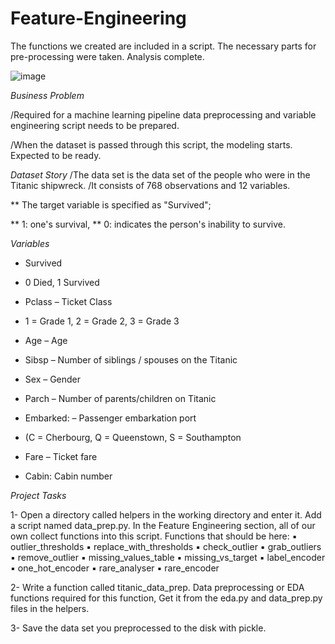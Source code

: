 # Feature-Engineering
The functions we created are included in a script. The necessary parts for pre-processing were taken. Analysis complete.

![image](https://user-images.githubusercontent.com/63192605/136262704-a9a500e0-582b-4bde-b0c0-2e5da3db985a.png)

*Business Problem*

/Required for a machine learning pipeline data preprocessing and variable engineering script needs to be prepared.

/When the dataset is passed through this script, the modeling starts. Expected to be ready.

*Dataset Story*
/The data set is the data set of the people who were in the Titanic shipwreck.
/It consists of 768 observations and 12 variables.

** The target variable is specified as "Survived";

** 1: one's survival,
** 0: indicates the person's inability to survive.

*Variables*

* Survived
* 0 Died, 1 Survived

* Pclass – Ticket Class
* 1 = Grade 1, 2 = Grade 2, 3 = Grade 3

* Age – Age

* Sibsp – Number of siblings / spouses on the Titanic

* Sex – Gender

* Parch – Number of parents/children on Titanic

* Embarked: – Passenger embarkation port
* (C = Cherbourg, Q = Queenstown, S = Southampton

* Fare – Ticket fare

* Cabin: Cabin number

*Project Tasks*


1- Open a directory called helpers in the working directory and enter it.
Add a script named data_prep.py.
In the Feature Engineering section, all of our own
collect functions into this script.
Functions that should be here:
▪ outlier_thresholds
▪ replace_with_thresholds
▪ check_outlier
▪ grab_outliers
▪ remove_outlier
▪ missing_values_table
▪ missing_vs_target
▪ label_encoder
▪ one_hot_encoder
▪ rare_analyser
▪ rare_encoder

2- Write a function called titanic_data_prep.
Data preprocessing or EDA functions required for this function,
Get it from the eda.py and data_prep.py files in the helpers.

3- Save the data set you preprocessed to the disk with pickle.
